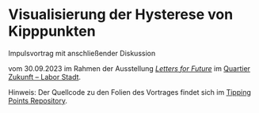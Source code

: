 # Visualisierung der Hysterese von Kipppunkten

Impulsvortrag mit anschließender Diskussion

vom 30.09.2023 im Rahmen der Ausstellung [_Letters for
Future_](https://www.quartierzukunft.de/kunstwochen-im-zukunftsraum/)
im [Quartier Zukunft – Labor Stadt](https://www.quartierzukunft.de).

Hinweis: Der Quellcode zu den Folien des Vortrages findet sich im
[Tipping Points
Repository](https://github.com/soundpaint/tipping-points/tree/master/keynote-lecture_2023).
